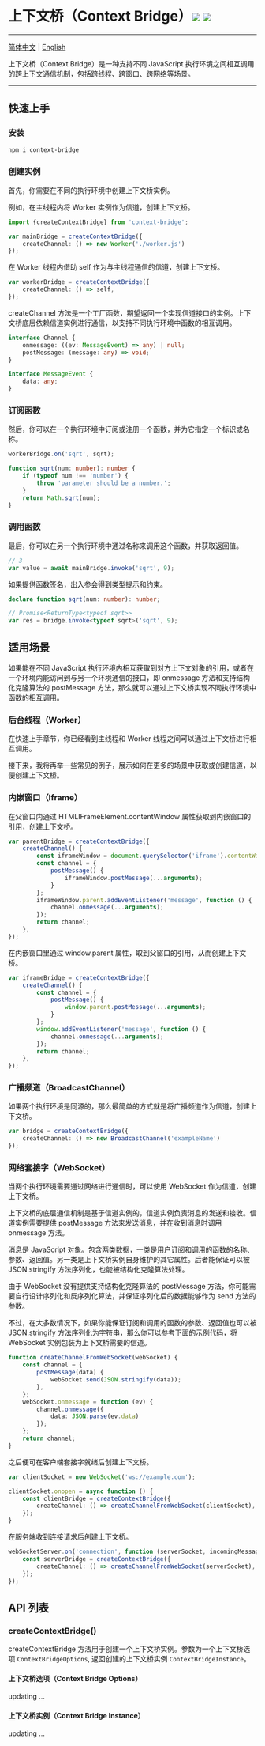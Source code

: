 # 上下文桥（Context Bridge）<a href="https://github.com/memo-cn/context-bridge"><img src="https://img.shields.io/npm/v/context-bridge.svg" /></a> <a href="https://github.com/memo-cn/context-bridge"><img src="https://packagephobia.now.sh/badge?p=context-bridge" /></a>

---

[简体中文](README.md) | [English](README.en-US.md)

上下文桥（Context Bridge）是一种支持不同 JavaScript 执行环境之间相互调用的跨上下文通信机制，包括跨线程、跨窗口、跨网络等场景。

---

## 快速上手

### 安装

```bash
npm i context-bridge
```

### 创建实例

首先，你需要在不同的执行环境中创建上下文桥实例。

例如，在主线程内将 Worker 实例作为信道，创建上下文桥。

```typescript
import {createContextBridge} from 'context-bridge';

var mainBridge = createContextBridge({
    createChannel: () => new Worker('./worker.js')
});
```

在 Worker 线程内借助 self 作为与主线程通信的信道，创建上下文桥。

```typescript
var workerBridge = createContextBridge({
    createChannel: () => self,
});
```

createChannel 方法是一个工厂函数，期望返回一个实现信道接口的实例。上下文桥底层依赖信道实例进行通信，以支持不同执行环境中函数的相互调用。

```typescript
interface Channel {
    onmessage: ((ev: MessageEvent) => any) | null;
    postMessage: (message: any) => void;
}

interface MessageEvent {
    data: any;
}
```

### 订阅函数

然后，你可以在一个执行环境中订阅或注册一个函数，并为它指定一个标识或名称。

```typescript
workerBridge.on('sqrt', sqrt);

function sqrt(num: number): number {
    if (typeof num !== 'number') {
        throw 'parameter should be a number.';
    }
    return Math.sqrt(num);
}
```

### 调用函数

最后，你可以在另一个执行环境中通过名称来调用这个函数，并获取返回值。

```typescript
// 3
var value = await mainBridge.invoke('sqrt', 9);
```

如果提供函数签名，出入参会得到类型提示和约束。

```typescript
declare function sqrt(num: number): number;

// Promise<ReturnType<typeof sqrt>>
var res = bridge.invoke<typeof sqrt>('sqrt', 9);
```

## 适用场景

如果能在不同 JavaScript 执行环境内相互获取到对方上下文对象的引用，或者在一个环境内能访问到与另一个环境通信的接口，即
onmessage 方法和支持结构化克隆算法的 postMessage 方法，那么就可以通过上下文桥实现不同执行环境中函数的相互调用。

### 后台线程（Worker）

在快速上手章节，你已经看到主线程和 Worker 线程之间可以通过上下文桥进行相互调用。

接下来，我将再举一些常见的例子，展示如何在更多的场景中获取或创建信道，以便创建上下文桥。

### 内嵌窗口（Iframe）

在父窗口内通过 HTMLIFrameElement.contentWindow 属性获取到内嵌窗口的引用，创建上下文桥。

```typescript
var parentBridge = createContextBridge({
    createChannel() {
        const iframeWindow = document.querySelector('iframe').contentWindow;
        const channel = {
            postMessage() {
                iframeWindow.postMessage(...arguments);
            }
        };
        iframeWindow.parent.addEventListener('message', function () {
            channel.onmessage(...arguments);
        });
        return channel;
    },
});
```

在内嵌窗口里通过 window.parent 属性，取到父窗口的引用，从而创建上下文桥。

```typescript
var iframeBridge = createContextBridge({
    createChannel() {
        const channel = {
            postMessage() {
                window.parent.postMessage(...arguments);
            }
        };
        window.addEventListener('message', function () {
            channel.onmessage(...arguments);
        });
        return channel;
    },
});
```

### 广播频道（BroadcastChannel）

如果两个执行环境是同源的，那么最简单的方式就是将广播频道作为信道，创建上下文桥。

```typescript
var bridge = createContextBridge({
    createChannel: () => new BroadcastChannel('exampleName')
});
```

### 网络套接字（WebSocket）

当两个执行环境需要通过网络进行通信时，可以使用 WebSocket 作为信道，创建上下文桥。

上下文桥的底层通信机制是基于信道实例的，信道实例负责消息的发送和接收。信道实例需要提供 postMessage 方法来发送消息，并在收到消息时调用
onmessage 方法。

消息是 JavaScript 对象。包含两类数据，一类是用户订阅和调用的函数的名称、参数、返回值。另一类是上下文桥实例自身维护的其它属性。后者能保证可以被
JSON.stringify 方法序列化，也能被结构化克隆算法处理。

由于 WebSocket 没有提供支持结构化克隆算法的 postMessage 方法，你可能需要自行设计序列化和反序列化算法，并保证序列化后的数据能够作为
send 方法的参数。

不过，在大多数情况下，如果你能保证订阅和调用的函数的参数、返回值也可以被 JSON.stringify 方法序列化为字符串，那么你可以参考下面的示例代码，将
WebSocket 实例包装为上下文桥需要的信道。

```typescript
function createChannelFromWebSocket(webSocket) {
    const channel = {
        postMessage(data) {
            webSocket.send(JSON.stringify(data));
        },
    };
    webSocket.onmessage = function (ev) {
        channel.onmessage({
            data: JSON.parse(ev.data)
        });
    };
    return channel;
}
```

之后便可在客户端套接字就绪后创建上下文桥。

```typescript
var clientSocket = new WebSocket('ws://example.com');

clientSocket.onopen = async function () {
    const clientBridge = createContextBridge({
        createChannel: () => createChannelFromWebSocket(clientSocket),
    });
}
```

在服务端收到连接请求后创建上下文桥。

```typescript
webSocketServer.on('connection', function (serverSocket, incomingMessage) {
    const serverBridge = createContextBridge({
        createChannel: () => createChannelFromWebSocket(serverSocket),
    });
});
```

## API 列表

### createContextBridge()

createContextBridge 方法用于创建一个上下文桥实例。参数为一个上下文桥选项 `ContextBridgeOptions`,
返回创建的上下文桥实例 `ContextBridgeInstance`。

#### 上下文桥选项（Context Bridge Options）

updating ...

#### 上下文桥实例（Context Bridge Instance）

updating ...
